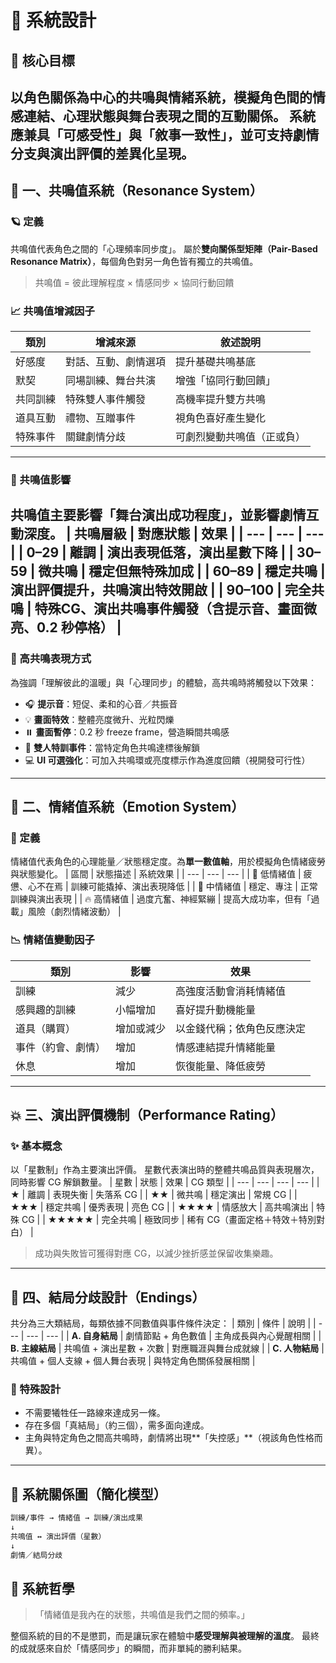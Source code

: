 # 🧠 系統設計
## 🎯 核心目標
以角色關係為中心的共鳴與情緒系統，模擬角色間的情感連結、心理狀態與舞台表現之間的互動關係。
系統應兼具「可感受性」與「敘事一致性」，並可支持劇情分支與演出評價的差異化呈現。
---
## 🔷 一、共鳴值系統（Resonance System）
### 🪐 定義
共鳴值代表角色之間的「心理頻率同步度」。
屬於**雙向關係型矩陣（Pair-Based Resonance Matrix）**，每個角色對另一角色皆有獨立的共鳴值。
> 共鳴值 = 彼此理解程度 × 情感同步 × 協同行動回饋
>
### 📈 共鳴值增減因子
| 類別 | 增減來源 | 敘述說明 |
| --- | --- | --- |
| 好感度 | 對話、互動、劇情選項 | 提升基礎共鳴基底 |
| 默契 | 同場訓練、舞台共演 | 增強「協同行動回饋」 |
| 共同訓練 | 特殊雙人事件觸發 | 高機率提升雙方共鳴 |
| 道具互動 | 禮物、互贈事件 | 視角色喜好產生變化 |
| 特殊事件 | 關鍵劇情分歧 | 可劇烈變動共鳴值（正或負） |
---
### 🌠 共鳴值影響
共鳴值主要影響「舞台演出成功程度」，並影響劇情互動深度。
| 共鳴層級 | 對應狀態 | 效果 |
| --- | --- | --- |
| 0–29 | 離調 | 演出表現低落，演出星數下降 |
| 30–59 | 微共鳴 | 穩定但無特殊加成 |
| 60–89 | 穩定共鳴 | 演出評價提升，共鳴演出特效開啟 |
| 90–100 | 完全共鳴 | 特殊CG、演出共鳴事件觸發（含提示音、畫面微亮、0.2 秒停格） |
---
### 💫 高共鳴表現方式
為強調「理解彼此的溫暖」與「心理同步」的體驗，高共鳴時將觸發以下效果：
- 🎧 **提示音**：短促、柔和的心音／共振音
- 💡 **畫面特效**：整體亮度微升、光粒閃爍
- ⏸️ **畫面暫停**：0.2 秒 freeze frame，營造瞬間共鳴感
- 🫶 **雙人特訓事件**：當特定角色共鳴達標後解鎖
- 💻 **UI 可選強化**：可加入共鳴環或亮度標示作為進度回饋（視開發可行性）
---
## 🔶 二、情緒值系統（Emotion System）
### 💭 定義
情緒值代表角色的心理能量／狀態穩定度。為**單一數值軸**，用於模擬角色情緒疲勞與狀態變化。
| 區間 | 狀態描述 | 系統效果 |
| --- | --- | --- |
| 🧊 低情緒值 | 疲憊、心不在焉 | 訓練可能撬掉、演出表現降低 |
| 💫 中情緒值 | 穩定、專注 | 正常訓練與演出表現 |
| 🔥 高情緒值 | 過度亢奮、神經緊繃 | 提高大成功率，但有「過載」風險（劇烈情緒波動） |
### 📉 情緒值變動因子
| 類別 | 影響 | 效果 |
| --- | --- | --- |
| 訓練 | 減少 | 高強度活動會消耗情緒值 |
| 感興趣的訓練 | 小幅增加 | 喜好提升動機能量 |
| 道具（購買） | 增加或減少 | 以金錢代稱；依角色反應決定 |
| 事件（約會、劇情） | 增加 | 情感連結提升情緒能量 |
| 休息 | 增加 | 恢復能量、降低疲勞 |
---
## 💥 三、演出評價機制（Performance Rating）
### ✨ 基本概念
以「星數制」作為主要演出評價。
星數代表演出時的整體共鳴品質與表現層次，同時影響 CG 解鎖數量。
| 星數 | 狀態 | 效果 | CG 類型 |
| --- | --- | --- | --- |
| ★ | 離調 | 表現失衡 | 失落系 CG |
| ★★ | 微共鳴 | 穩定演出 | 常規 CG |
| ★★★ | 穩定共鳴 | 優秀表現 | 亮色 CG |
| ★★★★ | 情感放大 | 高共鳴演出 | 特殊 CG |
| ★★★★★ | 完全共鳴 | 極致同步 | 稀有 CG（畫面定格＋特效＋特別對白） |
> 成功與失敗皆可獲得對應 CG，以減少挫折感並保留收集樂趣。
>
---
## 🌈 四、結局分歧設計（Endings）
共分為三大類結局，每類依據不同數值與事件條件決定：
| 類別 | 條件 | 說明 |
| --- | --- | --- |
| **A. 自身結局** | 劇情節點 + 角色數值 | 主角成長與內心覺醒相關 |
| **B. 主線結局** | 共鳴值 + 演出星數 + 次數 | 對應職涯與舞台成就線 |
| **C. 人物結局** | 共鳴值 + 個人支線 + 個人舞台表現 | 與特定角色關係發展相關 |
### 🌟 特殊設計
- 不需要犧牲任一路線來達成另一條。
- 存在多個「真結局」（約三個），需多面向達成。
- 主角與特定角色之間高共鳴時，劇情將出現**「失控感」**（視該角色性格而異）。
---
## 🧩 系統關係圖（簡化模型）
```bash
訓練/事件 → 情緒值 → 訓練/演出成果
↓
共鳴值 ↔ 演出評價（星數）
↓
劇情／結局分歧
```
## 💬 系統哲學
> 「情緒值是我內在的狀態，共鳴值是我們之間的頻率。」
>
整個系統的目的不是懲罰，而是讓玩家在體驗中**感受理解與被理解的溫度**。
最終的成就感來自於「情感同步」的瞬間，而非單純的勝利結果。